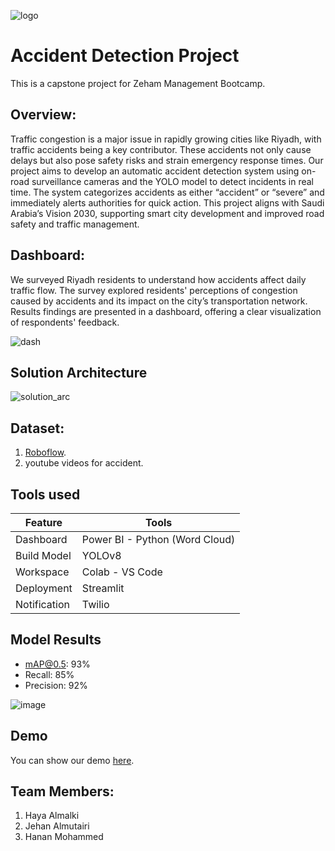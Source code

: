 ![logo](https://github.com/user-attachments/assets/b8d37f5c-cf8b-4a0d-9e36-2fe162af068e)


# Accident Detection Project
This is a capstone project for Zeham Management Bootcamp.
## Overview:
Traffic congestion is a major issue in rapidly growing cities like Riyadh, with traffic accidents being a key contributor. These accidents not only cause delays but also pose safety risks and strain emergency response times. Our project aims to develop an automatic accident detection system using on-road surveillance cameras and the YOLO model to detect incidents in real time. The system categorizes accidents as either “accident” or “severe” and immediately alerts authorities for quick action. This project aligns with Saudi Arabia’s Vision 2030, supporting smart city development and improved road safety and traffic management.
## Dashboard:
We surveyed Riyadh residents to understand how accidents affect daily traffic flow. The survey explored residents' perceptions of congestion caused by accidents and its impact on the city’s transportation network. Results findings are presented in a dashboard, offering a clear visualization of respondents' feedback.

![dash](https://github.com/user-attachments/assets/5e412427-157d-49d6-bed0-f2125030f791)

## Solution Architecture
![solution_arc](https://github.com/user-attachments/assets/8cf80308-a9e2-4b80-9f94-f03ecafaabc3)


## Dataset:
1. [Roboflow](https://universe.roboflow.com/accident-test-set/accident-test-set/dataset/4).
2. youtube videos for accident.

## Tools used

| Feature       | Tools                        |
|---------------|------------------------------|
| Dashboard     | Power BI - Python (Word Cloud) |
| Build Model   | YOLOv8                       |
| Workspace     | Colab - VS Code             |
| Deployment    | Streamlit                   |
| Notification  | Twilio                      |


## Model Results
- mAP@0.5: 93%
- Recall: 85%
- Precision: 92%

![image](https://github.com/user-attachments/assets/9a97d309-ec47-462c-a4ee-3c3f32256f68)

## Demo
You can show our demo [here]().

## Team Members:
1. Haya Almalki
2. Jehan Almutairi
3. Hanan Mohammed


